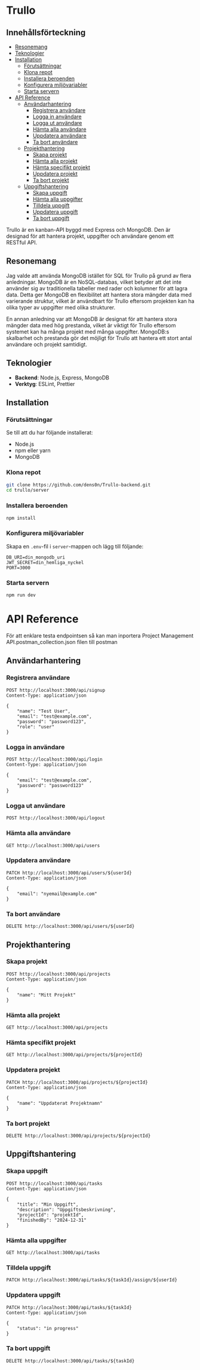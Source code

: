 # Trullo

## Innehållsförteckning
- [Resonemang](#resonemang)
- [Teknologier](#teknologier)
- [Installation](#installation)
  - [Förutsättningar](#förutsättningar)
  - [Klona repot](#klona-repot)
  - [Installera beroenden](#installera-beroenden)
  - [Konfigurera miljövariabler](#konfigurera-miljövariabler)
  - [Starta servern](#starta-servern)
- [API Reference](#api-reference)
  - [Användarhantering](#användarhantering)
    - [Registrera användare](#registrera-användare)
    - [Logga in användare](#logga-in-användare)
    - [Logga ut användare](#logga-ut-användare)
    - [Hämta alla användare](#hämta-alla-användare)
    - [Uppdatera användare](#uppdatera-användare)
    - [Ta bort användare](#ta-bort-användare)
  - [Projekthantering](#projekthantering)
    - [Skapa projekt](#skapa-projekt)
    - [Hämta alla projekt](#hämta-alla-projekt)
    - [Hämta specifikt projekt](#hämta-specifikt-projekt)
    - [Uppdatera projekt](#uppdatera-projekt)
    - [Ta bort projekt](#ta-bort-projekt)
  - [Uppgiftshantering](#uppgiftshantering)
    - [Skapa uppgift](#skapa-uppgift)
    - [Hämta alla uppgifter](#hämta-alla-uppgifter)
    - [Tilldela uppgift](#tilldela-uppgift)
    - [Uppdatera uppgift](#uppdatera-uppgift)
    - [Ta bort uppgift](#ta-bort-uppgift)

Trullo är en kanban-API byggd med Express och MongoDB. Den är designad för att hantera projekt, uppgifter och användare genom ett RESTful API.

## Resonemang

Jag valde att använda MongoDB istället för SQL för Trullo på grund av flera anledningar. MongoDB är en NoSQL-databas, vilket betyder att det inte använder sig av traditionella tabeller med rader och kolumner för att lagra data. Detta ger MongoDB en flexibilitet att hantera stora mängder data med varierande struktur, vilket är användbart för Trullo eftersom projekten kan ha olika typer av uppgifter med olika strukturer.

En annan anledning var att MongoDB är designat för att hantera stora mängder data med hög prestanda, vilket är viktigt för Trullo eftersom systemet kan ha många projekt med många uppgifter. MongoDB:s skalbarhet och prestanda gör det möjligt för Trullo att hantera ett stort antal användare och projekt samtidigt.

## Teknologier

-   **Backend**: Node.js, Express, MongoDB
-   **Verktyg**: ESLint, Prettier

## Installation

### Förutsättningar

Se till att du har följande installerat:

-   Node.js
-   npm eller yarn
-   MongoDB

### Klona repot

```bash
git clone https://github.com/dens0n/Trullo-backend.git
cd trullo/server
```

### Installera beroenden

```bash
npm install
```

### Konfigurera miljövariabler

Skapa en `.env`-fil i `server`-mappen och lägg till följande:

```env
DB_URI=din_mongodb_uri
JWT_SECRET=din_hemliga_nyckel
PORT=3000
```

### Starta servern

```bash
npm run dev
```

# API Reference

För att enklare testa endpointsen så kan man inportera Project Management API.postman_collection.json filen till postman

## Användarhantering

### Registrera användare

```http
POST http://localhost:3000/api/signup
Content-Type: application/json

{
    "name": "Test User",
    "email": "test@example.com",
    "password": "password123",
    "role": "user"
}
```

### Logga in användare

```http
POST http://localhost:3000/api/login
Content-Type: application/json

{
    "email": "test@example.com",
    "password": "password123"
}
```

### Logga ut användare

```http
POST http://localhost:3000/api/logout
```

### Hämta alla användare

```http
GET http://localhost:3000/api/users
```

### Uppdatera användare

```http
PATCH http://localhost:3000/api/users/${userId}
Content-Type: application/json

{
    "email": "nyemail@example.com"
}
```

### Ta bort användare

```http
DELETE http://localhost:3000/api/users/${userId}
```

## Projekthantering

### Skapa projekt

```http
POST http://localhost:3000/api/projects
Content-Type: application/json

{
    "name": "Mitt Projekt"
}
```

### Hämta alla projekt

```http
GET http://localhost:3000/api/projects
```

### Hämta specifikt projekt

```http
GET http://localhost:3000/api/projects/${projectId}
```

### Uppdatera projekt

```http
PATCH http://localhost:3000/api/projects/${projectId}
Content-Type: application/json

{
    "name": "Uppdaterat Projektnamn"
}
```

### Ta bort projekt

```http
DELETE http://localhost:3000/api/projects/${projectId}
```

## Uppgiftshantering

### Skapa uppgift

```http
POST http://localhost:3000/api/tasks
Content-Type: application/json

{
    "title": "Min Uppgift",
    "description": "Uppgiftsbeskrivning",
    "projectId": "projektId",
    "finishedBy": "2024-12-31"
}
```

### Hämta alla uppgifter

```http
GET http://localhost:3000/api/tasks
```

### Tilldela uppgift

```http
PATCH http://localhost:3000/api/tasks/${taskId}/assign/${userId}
```

### Uppdatera uppgift

```http
PATCH http://localhost:3000/api/tasks/${taskId}
Content-Type: application/json

{
    "status": "in progress"
}
```

### Ta bort uppgift

```http
DELETE http://localhost:3000/api/tasks/${taskId}
```
